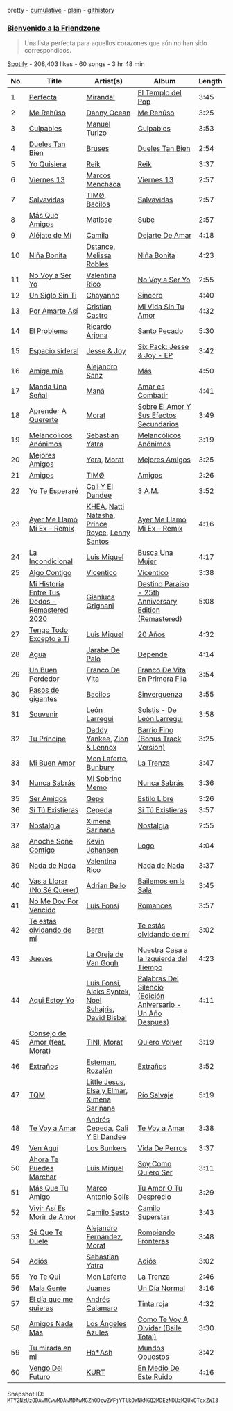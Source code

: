 pretty - [cumulative](/playlists/cumulative/37i9dQZF1DXc8dqv8mDRBy.md) - [plain](/playlists/plain/37i9dQZF1DXc8dqv8mDRBy) - [githistory](https://github.githistory.xyz/mackorone/spotify-playlist-archive/blob/main/playlists/plain/37i9dQZF1DXc8dqv8mDRBy)

### [Bienvenido a la Friendzone](https://open.spotify.com/playlist/37i9dQZF1DXc8dqv8mDRBy)

> Una lista perfecta para aquellos corazones que aún no han sido correspondidos.

[Spotify](https://open.spotify.com/user/spotify) - 208,403 likes - 60 songs - 3 hr 48 min

| No. | Title | Artist(s) | Album | Length |
|---|---|---|---|---|
| 1 | [Perfecta](https://open.spotify.com/track/09QfIIP4NUx4A3thmovb2o) | [Miranda!](https://open.spotify.com/artist/2eEmsgWmUFMbtU7agJpnjY) | [El Templo del Pop](https://open.spotify.com/album/0KzE84u9io1eWxWSs9SmSY) | 3:45 |
| 2 | [Me Rehúso](https://open.spotify.com/track/6De0lHrwBfPfrhorm9q1Xl) | [Danny Ocean](https://open.spotify.com/artist/5H1nN1SzW0qNeUEZvuXjAj) | [Me Rehúso](https://open.spotify.com/album/4RrvIEhnaHKpFxsjXc4D7d) | 3:25 |
| 3 | [Culpables](https://open.spotify.com/track/3RD0PGolM0mETGHaprwgMn) | [Manuel Turizo](https://open.spotify.com/artist/0tmwSHipWxN12fsoLcFU3B) | [Culpables](https://open.spotify.com/album/0ojcVRT3LvPrnuTP2VUaSA) | 3:53 |
| 4 | [Dueles Tan Bien](https://open.spotify.com/track/75ncCwXqalTnnl6t1ruQRq) | [Bruses](https://open.spotify.com/artist/5bRLeMl4Tnozmg9wR1pY7y) | [Dueles Tan Bien](https://open.spotify.com/album/4EFml19fOt7aLf4EMhg8jq) | 2:54 |
| 5 | [Yo Quisiera](https://open.spotify.com/track/1neSvFc8QotDXOJtXY7b8M) | [Reik](https://open.spotify.com/artist/0vR2qb8m9WHeZ5ByCbimq2) | [Reik](https://open.spotify.com/album/16QRglfvF1gpz6GLsBC1gU) | 3:37 |
| 6 | [Viernes 13](https://open.spotify.com/track/36ZEFaqp4vVd8VYhvvO4oK) | [Marcos Menchaca](https://open.spotify.com/artist/1Pvcsw46EYSQKIa5TRrfGj) | [Viernes 13](https://open.spotify.com/album/5tUSItqvEkDEApetPPFYTf) | 2:57 |
| 7 | [Salvavidas](https://open.spotify.com/track/2ZXdTXVbAfNde0xbzAOkcr) | [TIMØ](https://open.spotify.com/artist/1KfRf4VkEYpL2G0FTWb7JX), [Bacilos](https://open.spotify.com/artist/1mux8L6xg2Cmrc7k0wQczl) | [Salvavidas](https://open.spotify.com/album/7vhda7TSmOXiGlLtmVFS6c) | 2:57 |
| 8 | [Más Que Amigos](https://open.spotify.com/track/06PcFr42yEwK5Dv2cdkcC0) | [Matisse](https://open.spotify.com/artist/77aLk6J8ofnVxa1eXK9jiU) | [Sube](https://open.spotify.com/album/4G2BGiu4lG5GNW6LR9oWb0) | 2:57 |
| 9 | [Aléjate de Mí](https://open.spotify.com/track/15AbuFJdFrbINydSMSqVhV) | [Camila](https://open.spotify.com/artist/2gRP1Ezbtj3qrERnd0XasU) | [Dejarte De Amar](https://open.spotify.com/album/0MPMiyavAbARflBlNGjIA6) | 4:18 |
| 10 | [Niña Bonita](https://open.spotify.com/track/2T6IW1nQ2CTctvnYrWqM6R) | [Dstance](https://open.spotify.com/artist/1NxTfbylQiyMQ8yOFxG3x2), [Melissa Robles](https://open.spotify.com/artist/03Qx159jmT9mvmw5YjzvAs) | [Niña Bonita](https://open.spotify.com/album/4h7cWmz3MjF3HzPTc5PezA) | 4:23 |
| 11 | [No Voy a Ser Yo](https://open.spotify.com/track/1eMgItwutbGkckkl3JTKFH) | [Valentina Rico](https://open.spotify.com/artist/1VqjlTkCPuK6amNOlkM18d) | [No Voy a Ser Yo](https://open.spotify.com/album/1tnAVXOqJfrqGUgG6ZUm3e) | 2:55 |
| 12 | [Un Siglo Sin Ti](https://open.spotify.com/track/145YOwjGncJQZPKbfol7Xr) | [Chayanne](https://open.spotify.com/artist/1JbemQ1fPt2YmSLjAFhPBv) | [Sincero](https://open.spotify.com/album/03dnIimGspec4sucffQWLO) | 4:40 |
| 13 | [Por Amarte Así](https://open.spotify.com/track/2bvO1KXbUd4vySCWGNqIIa) | [Cristian Castro](https://open.spotify.com/artist/2AZOALDIBORfbzKTuliwdJ) | [Mi Vida Sin Tu Amor](https://open.spotify.com/album/4b7x5wHqzZETVAPcGIG5nl) | 4:32 |
| 14 | [El Problema](https://open.spotify.com/track/5UJsYyBi0CdSJl0ul5aTgO) | [Ricardo Arjona](https://open.spotify.com/artist/0h1zs4CTlU9D2QtgPxptUD) | [Santo Pecado](https://open.spotify.com/album/7jlpMHgMoGjy2mc0CwzCjf) | 5:30 |
| 15 | [Espacio sideral](https://open.spotify.com/track/7rGadqZ92cyRGmkDDpxAzH) | [Jesse & Joy](https://open.spotify.com/artist/1mX1TWKpNxDSAH16LgDfiR) | [Six Pack: Jesse & Joy \- EP](https://open.spotify.com/album/3o2ISZrrYHFTKUP3DKuvrK) | 3:42 |
| 16 | [Amiga mía](https://open.spotify.com/track/6kQYMqjobmB8MkWwa9OUyA) | [Alejandro Sanz](https://open.spotify.com/artist/5sUrlPAHlS9NEirDB8SEbF) | [Más](https://open.spotify.com/album/3MfNbOJuFb5H4CjrT49oiI) | 4:50 |
| 17 | [Manda Una Señal](https://open.spotify.com/track/33J0xfFaRZO6RzHVdbQkiO) | [Maná](https://open.spotify.com/artist/7okwEbXzyT2VffBmyQBWLz) | [Amar es Combatir](https://open.spotify.com/album/6EuWSWRMKjUNJCKOXnbGga) | 4:41 |
| 18 | [Aprender A Quererte](https://open.spotify.com/track/3zNcn4BaVfKORyx3uDfruW) | [Morat](https://open.spotify.com/artist/5C4PDR4LnhZTbVnKWXuDKD) | [Sobre El Amor Y Sus Efectos Secundarios](https://open.spotify.com/album/50eHcXc4qede9mUKCYOuoz) | 3:49 |
| 19 | [Melancólicos Anónimos](https://open.spotify.com/track/1xFwkEGGB6BDhHFzcpsuf8) | [Sebastian Yatra](https://open.spotify.com/artist/07YUOmWljBTXwIseAUd9TW) | [Melancólicos Anónimos](https://open.spotify.com/album/5HEZa0uEQUB1ykC4abAvxX) | 3:19 |
| 20 | [Mejores Amigos](https://open.spotify.com/track/7tQ24skemknA6PPh6gwFi1) | [Yera](https://open.spotify.com/artist/1vrahybrKylgwkjhbmOz94), [Morat](https://open.spotify.com/artist/5C4PDR4LnhZTbVnKWXuDKD) | [Mejores Amigos](https://open.spotify.com/album/4JFLZE2lAjETtE7uvms4Fo) | 3:25 |
| 21 | [Amigos](https://open.spotify.com/track/0opSeJdqFHa0iNGqJ3DtmE) | [TIMØ](https://open.spotify.com/artist/1KfRf4VkEYpL2G0FTWb7JX) | [Amigos](https://open.spotify.com/album/1cmfRzoYIlDaAmFUUypaDB) | 2:26 |
| 22 | [Yo Te Esperaré](https://open.spotify.com/track/0mGvaKpwLYoybnIoboC3uS) | [Cali Y El Dandee](https://open.spotify.com/artist/5DUlefCLzVRzNWaNURTFpK) | [3 A.M.](https://open.spotify.com/album/6HS9TsSBYFKwALTeRPvcdI) | 3:52 |
| 23 | [Ayer Me Llamó Mi Ex – Remix](https://open.spotify.com/track/59nnGpAU3AiL2tD0o2It11) | [KHEA](https://open.spotify.com/artist/4m6ubhNsdwF4psNf3R8kwR), [Natti Natasha](https://open.spotify.com/artist/1GDbiv3spRmZ1XdM1jQbT7), [Prince Royce](https://open.spotify.com/artist/3MHaV05u0io8fQbZ2XPtlC), [Lenny Santos](https://open.spotify.com/artist/4bODqflR0Wo3i3fCwwCIPq) | [Ayer Me Llamó Mi Ex – Remix](https://open.spotify.com/album/1Sgw2Rij4RGIzFzZK2oKWE) | 4:16 |
| 24 | [La Incondicional](https://open.spotify.com/track/6F9yAYUaNbUhdlQyt5uZ3b) | [Luis Miguel](https://open.spotify.com/artist/2nszmSgqreHSdJA3zWPyrW) | [Busca Una Mujer](https://open.spotify.com/album/6JSqwckfTYWbJj4R1fdOOo) | 4:17 |
| 25 | [Algo Contigo](https://open.spotify.com/track/4zsDA31stWMtLveU61hejd) | [Vicentico](https://open.spotify.com/artist/25THA9HUHoxpCT4LBp7UsZ) | [Vicentico](https://open.spotify.com/album/6Qt9Yiol5QcAEeKPyIQafo) | 3:38 |
| 26 | [Mi Historia Entre Tus Dedos \- Remastered 2020](https://open.spotify.com/track/3UgduSS2bCMmatRox69u3g) | [Gianluca Grignani](https://open.spotify.com/artist/0H1InhXaXQPL1aj0mvHemU) | [Destino Paraiso \- 25th Anniversary Edition \(Remastered\)](https://open.spotify.com/album/2gOsQbi07TN9EkLv0kybkt) | 5:08 |
| 27 | [Tengo Todo Excepto a Ti](https://open.spotify.com/track/27XboT5Wb8VOn7A0heo3Ei) | [Luis Miguel](https://open.spotify.com/artist/2nszmSgqreHSdJA3zWPyrW) | [20 Años](https://open.spotify.com/album/3D9NENGfg4DFmYJrEaxRHd) | 4:32 |
| 28 | [Agua](https://open.spotify.com/track/5omgFpiMt1CGHjQGfkwzvz) | [Jarabe De Palo](https://open.spotify.com/artist/5B6H1Dq77AV1LZWrbNsuH5) | [Depende](https://open.spotify.com/album/5aLIm5xrN5UxUZOXbjyrrx) | 4:14 |
| 29 | [Un Buen Perdedor](https://open.spotify.com/track/68RvCYDKtz9HR1WMR9D9VV) | [Franco De Vita](https://open.spotify.com/artist/4NEYQeEYBUjfaXgDQGvFvu) | [Franco De Vita En Primera Fila](https://open.spotify.com/album/6IIvdAgLtisXjNnxZpBxOX) | 3:54 |
| 30 | [Pasos de gigantes](https://open.spotify.com/track/5cfyheAkmqThtjovwfQnD4) | [Bacilos](https://open.spotify.com/artist/1mux8L6xg2Cmrc7k0wQczl) | [Sinverguenza](https://open.spotify.com/album/7adZK0OmOhHL3DnEL5qWKb) | 3:55 |
| 31 | [Souvenir](https://open.spotify.com/track/2tXJEJyLeG4Ea9E4ntdyt9) | [León Larregui](https://open.spotify.com/artist/4ClsVDy2g7RKSSlvq8cF6d) | [Solstis \- De León Larregui](https://open.spotify.com/album/0UwCZ5d7AFISyHxrpHjbqZ) | 3:58 |
| 32 | [Tu Príncipe](https://open.spotify.com/track/2FNqnsX74ZlwduUAcnmzee) | [Daddy Yankee](https://open.spotify.com/artist/4VMYDCV2IEDYJArk749S6m), [Zion & Lennox](https://open.spotify.com/artist/21451j1KhjAiaYKflxBjr1) | [Barrio Fino \(Bonus Track Version\)](https://open.spotify.com/album/4pLuE50wL9T26lSv42X0J2) | 3:25 |
| 33 | [Mi Buen Amor](https://open.spotify.com/track/28UP90XhjCovLtieduYr9P) | [Mon Laferte](https://open.spotify.com/artist/4boI7bJtmB1L3b1cuL75Zr), [Bunbury](https://open.spotify.com/artist/4uqzzJg3ww5eH7IgGV7DMT) | [La Trenza](https://open.spotify.com/album/7CgbWo8K9pQx823YTI17zE) | 3:47 |
| 34 | [Nunca Sabrás](https://open.spotify.com/track/4PgbgWa4umBGYbJfy10U8e) | [Mi Sobrino Memo](https://open.spotify.com/artist/2ae7hwWgesyGJVI2vebofH) | [Nunca Sabrás](https://open.spotify.com/album/6ova79lcaiV9HgZN3qVrMX) | 3:36 |
| 35 | [Ser Amigos](https://open.spotify.com/track/1JbwzCItfaWEaCWkgUfrSw) | [Gepe](https://open.spotify.com/artist/1fHGzTSloWCtrlKfbLNVhM) | [Estilo Libre](https://open.spotify.com/album/66dvunbgSWOguy0ZJV653Z) | 3:26 |
| 36 | [Si Tú Existieras](https://open.spotify.com/track/2MIuZxR2C5DvQhNWdcc3ob) | [Cepeda](https://open.spotify.com/artist/5AMBCoLbNgVCbA3XYMRlks) | [Si Tú Existieras](https://open.spotify.com/album/2RANXNE4W5tRDF90Pn1w22) | 3:57 |
| 37 | [Nostalgia](https://open.spotify.com/track/3wwHxBjK4Y1IohNUVgwX31) | [Ximena Sariñana](https://open.spotify.com/artist/7plUpXSFcSJUZSiZAoXqr1) | [Nostalgia](https://open.spotify.com/album/056KBSR2KBMankHXTbizsL) | 2:55 |
| 38 | [Anoche Soñé Contigo](https://open.spotify.com/track/1cqlBqJC2FL38DYTXgvQIW) | [Kevin Johansen](https://open.spotify.com/artist/7qjoG7bwhAjSd7nJTcjgAk) | [Logo](https://open.spotify.com/album/571r33emaklRI3YlPioelt) | 4:04 |
| 39 | [Nada de Nada](https://open.spotify.com/track/3PaBUPtwqvybnUNWyLZVQr) | [Valentina Rico](https://open.spotify.com/artist/1VqjlTkCPuK6amNOlkM18d) | [Nada de Nada](https://open.spotify.com/album/0v2GwxgQ2cSoiQd8ZXiAPt) | 3:37 |
| 40 | [Vas a Llorar \(No Sé Querer\)](https://open.spotify.com/track/41CUvYi99wtIMvGdrWB4wj) | [Adrian Bello](https://open.spotify.com/artist/0ZwjmGhps2YvUMzB7ihFV8) | [Bailemos en la Sala](https://open.spotify.com/album/1AGFRwoIQhzXjkxAVEMn2W) | 3:45 |
| 41 | [No Me Doy Por Vencido](https://open.spotify.com/track/1eLRga2SlL8WNMe3IbwP3q) | [Luis Fonsi](https://open.spotify.com/artist/4V8Sr092TqfHkfAA5fXXqG) | [Romances](https://open.spotify.com/album/6cFUspXBAwzoLZfMLrQPlc) | 3:57 |
| 42 | [Te estás olvidando de mí](https://open.spotify.com/track/3AKyURJxA2IRJwxjkZggC8) | [Beret](https://open.spotify.com/artist/0ZHPrnImGh4re3TbSNkoZl) | [Te estás olvidando de mí](https://open.spotify.com/album/5xBZq1HDeIt56vtLU1eMAY) | 3:02 |
| 43 | [Jueves](https://open.spotify.com/track/1P6Hp9P2IejrmC8ssAQNPQ) | [La Oreja de Van Gogh](https://open.spotify.com/artist/4U7lXyKdSf1JbM1aXvsodC) | [Nuestra Casa a la Izquierda del Tiempo](https://open.spotify.com/album/7kkgWcMLYlOJXWudVS66Wp) | 4:23 |
| 44 | [Aqui Estoy Yo](https://open.spotify.com/track/4go2M6us50x9TQ1NvsB4vt) | [Luis Fonsi](https://open.spotify.com/artist/4V8Sr092TqfHkfAA5fXXqG), [Aleks Syntek](https://open.spotify.com/artist/0r8toju2ecKaVtItkzAnNi), [Noel Schajris](https://open.spotify.com/artist/2uEjXyVi0SA1HPpj3zquXh), [David Bisbal](https://open.spotify.com/artist/5gOJTI4TusSENizxhcG7jB) | [Palabras Del Silencio \(Edición Aniversario \- Un Año Despues\)](https://open.spotify.com/album/5gCxcHCAA50nboku1ks180) | 4:11 |
| 45 | [Consejo de Amor \(feat\. Morat\)](https://open.spotify.com/track/7GrffUxvaKz4wKmyutin0P) | [TINI](https://open.spotify.com/artist/7vXDAI8JwjW531ouMGbfcp), [Morat](https://open.spotify.com/artist/5C4PDR4LnhZTbVnKWXuDKD) | [Quiero Volver](https://open.spotify.com/album/3L2sHT4Y1hbYYTt78OT0me) | 3:19 |
| 46 | [Extraños](https://open.spotify.com/track/3TLy6QnVYWBf55YSy4D7nH) | [Esteman](https://open.spotify.com/artist/3ZtIhDSOuRkpDyqjx53X1R), [Rozalén](https://open.spotify.com/artist/5soMpG6E6oApEiCZgrWeVz) | [Extraños](https://open.spotify.com/album/5XpFAQwEHU4kTNDd4EqoMy) | 3:52 |
| 47 | [TQM](https://open.spotify.com/track/3ugSNE8PdPr2sfRWSNfCtX) | [Little Jesus](https://open.spotify.com/artist/5p1ARDx76hnOXoeigLIKit), [Elsa y Elmar](https://open.spotify.com/artist/5nKGeITSNCVP76muyOlszy), [Ximena Sariñana](https://open.spotify.com/artist/7plUpXSFcSJUZSiZAoXqr1) | [Río Salvaje](https://open.spotify.com/album/63bVZH9Eju2DLKFkOYmHMI) | 5:19 |
| 48 | [Te Voy a Amar](https://open.spotify.com/track/6G6DiIkasBrTbARK74U7kv) | [Andrés Cepeda](https://open.spotify.com/artist/49Z1AvGeUaBSanPaOmplK6), [Cali Y El Dandee](https://open.spotify.com/artist/5DUlefCLzVRzNWaNURTFpK) | [Te Voy a Amar](https://open.spotify.com/album/5Nbmpy3j7Bsk5Fi2AUSQYh) | 3:38 |
| 49 | [Ven Aquí](https://open.spotify.com/track/13eBG1b8pd7PxlEAAChfHO) | [Los Bunkers](https://open.spotify.com/artist/3RTAXX6KGdljBsOIupyZgT) | [Vida De Perros](https://open.spotify.com/album/76HflPZm3Uo1WHlRQIPKEC) | 3:37 |
| 50 | [Ahora Te Puedes Marchar](https://open.spotify.com/track/1uKjQoh8JZj9ryuYRhpd7E) | [Luis Miguel](https://open.spotify.com/artist/2nszmSgqreHSdJA3zWPyrW) | [Soy Como Quiero Ser](https://open.spotify.com/album/2dJCC5WZDKqQbXmUJeLe9Z) | 3:11 |
| 51 | [Más Que Tu Amigo](https://open.spotify.com/track/1Vy7WUJubV9JEoebuJ9dfe) | [Marco Antonio Solís](https://open.spotify.com/artist/3tJnB0s6c3oXPq1SCCavnd) | [Tu Amor O Tu Desprecio](https://open.spotify.com/album/6335RBM5tYZal0oSZm6jvW) | 3:29 |
| 52 | [Vivir Así Es Morir de Amor](https://open.spotify.com/track/0V5Gq7CgjkJZDv8oumHYJJ) | [Camilo Sesto](https://open.spotify.com/artist/2Cy7KBSkqu7otJfuMTWT7Y) | [Camilo Superstar](https://open.spotify.com/album/1l6lAa8r9wh4s5TQbrG4RS) | 3:43 |
| 53 | [Sé Que Te Duele](https://open.spotify.com/track/1OJkKHmXsZVKtWlECdpDAe) | [Alejandro Fernández](https://open.spotify.com/artist/6sq1yF0OZEWA4xoXVKW1L9), [Morat](https://open.spotify.com/artist/5C4PDR4LnhZTbVnKWXuDKD) | [Rompiendo Fronteras](https://open.spotify.com/album/48XvYOTsoGV3Juk0OY7PDp) | 3:48 |
| 54 | [Adiós](https://open.spotify.com/track/7JlkxvPt4HQSzr4XT5Plsl) | [Sebastian Yatra](https://open.spotify.com/artist/07YUOmWljBTXwIseAUd9TW) | [Adiós](https://open.spotify.com/album/4Ir9tMgz5BSmUYljvn6pR3) | 3:02 |
| 55 | [Yo Te Qui](https://open.spotify.com/track/1i52sh56NRpwyO3qREWMX7) | [Mon Laferte](https://open.spotify.com/artist/4boI7bJtmB1L3b1cuL75Zr) | [La Trenza](https://open.spotify.com/album/7CgbWo8K9pQx823YTI17zE) | 2:46 |
| 56 | [Mala Gente](https://open.spotify.com/track/4QLPUyOsRUTnoW8h7HFbZX) | [Juanes](https://open.spotify.com/artist/0UWZUmn7sybxMCqrw9tGa7) | [Un Día Normal](https://open.spotify.com/album/2UJCnSqpR3AIuTvWYZLCp1) | 3:16 |
| 57 | [El día que me quieras](https://open.spotify.com/track/4S5rS6t4INfDEgBHYQYj99) | [Andrés Calamaro](https://open.spotify.com/artist/3tAICgiSR5PfYY4B8qsoAU) | [Tinta roja](https://open.spotify.com/album/69WRi5hgYF8knlDJmBStHS) | 4:32 |
| 58 | [Amigos Nada Más](https://open.spotify.com/track/1tx4b6Gvx5lWSasa3gqwQ3) | [Los Ángeles Azules](https://open.spotify.com/artist/0ZCO8oVkMj897cKgFH7fRW) | [Como Te Voy A Olvidar \(Baile Total\)](https://open.spotify.com/album/6RD2FWkcey4k8aOu7k7DzV) | 3:30 |
| 59 | [Tu mirada en mi](https://open.spotify.com/track/2KktXDl8ImxzmhF2dkhDA2) | [Ha\*Ash](https://open.spotify.com/artist/5xd2Tg7Zo8755eCy8Gxkp8) | [Mundos Opuestos](https://open.spotify.com/album/3wEMYca7zqRh3KCTDXPJcl) | 3:42 |
| 60 | [Vengo Del Futuro](https://open.spotify.com/track/4mvtqRJpySaswY75a9WfVm) | [KURT](https://open.spotify.com/artist/4kcnsS1aAB40FMcLD01gmI) | [En Medio De Este Ruido](https://open.spotify.com/album/6s7EnMQQbeyjkIlHRorgyj) | 4:16 |

Snapshot ID: `MTY2NzUzODAwMCwwMDAwMDAwMGZhODcwZWFjYTlkOWNkNGQ2MDEzNDUzM2UxOTcxZWI3`
